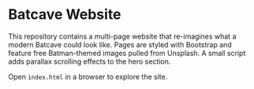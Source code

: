# Batcave Website

This repository contains a multi-page website that re-imagines what a modern Batcave could look like. Pages are styled with Bootstrap and feature free Batman-themed images pulled from Unsplash. A small script adds parallax scrolling effects to the hero section.

Open `index.html` in a browser to explore the site.
